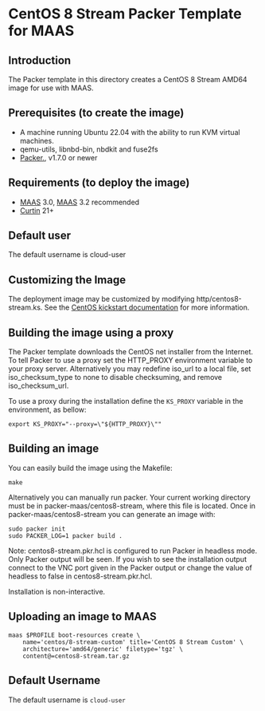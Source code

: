 # CentOS 8 Stream Packer Template for MAAS

## Introduction

The Packer template in this directory creates a CentOS 8 Stream AMD64 image for use
with MAAS.

## Prerequisites (to create the image)

* A machine running Ubuntu 22.04 with the ability to run KVM virtual machines.
* qemu-utils, libnbd-bin, nbdkit and fuse2fs
* [Packer.](https://www.packer.io/intro/getting-started/install.html), v1.7.0 or newer

## Requirements (to deploy the image)

* [MAAS](https://maas.io) 3.0, [MAAS](https://maas.io) 3.2 recommended
* [Curtin](https://launchpad.net/curtin) 21+

## Default user

The default username is cloud-user

## Customizing the Image

The deployment image may be customized by modifying http/centos8-stream.ks. See the [CentOS kickstart documentation](https://docs.centos.org/en-US/centos/install-guide/Kickstart2/) for more information.

## Building the image using a proxy

The Packer template downloads the CentOS net installer from the Internet. To
tell Packer to use a proxy set the HTTP_PROXY environment variable to your proxy
server. Alternatively you may redefine iso_url to a local file, set
iso_checksum_type to none to disable checksuming, and remove iso_checksum_url.

To use a proxy during the installation define the `KS_PROXY` variable in the
environment, as bellow:

```shell
export KS_PROXY="--proxy=\"${HTTP_PROXY}\""
```

## Building an image

You can easily build the image using the Makefile:

```shell
make
```

Alternatively you can manually run packer. Your current working directory must
be in packer-maas/centos8-stream, where this file is located. Once in
packer-maas/centos8-stream you can generate an image with:

```shell
sudo packer init
sudo PACKER_LOG=1 packer build .
```

Note: centos8-stream.pkr.hcl is configured to run Packer in headless mode. Only Packer
output will be seen. If you wish to see the installation output connect to the
VNC port given in the Packer output or change the value of headless to false in
centos8-stream.pkr.hcl.

Installation is non-interactive.

## Uploading an image to MAAS

```shell
maas $PROFILE boot-resources create \
    name='centos/8-stream-custom' title='CentOS 8 Stream Custom' \
    architecture='amd64/generic' filetype='tgz' \
    content@=centos8-stream.tar.gz
```

## Default Username

The default username is ```cloud-user```
